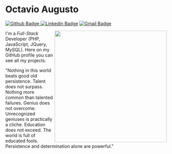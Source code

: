 # Octavio Augusto

[![Github Badge](https://img.shields.io/badge/-Github-000?style=flat-square&logo=Github&logoColor=white&link=https://github.com/oapmartins)
](https://github.com/oapmartins)
[![Linkedin Badge](https://img.shields.io/badge/-LinkedIn-blue?style=flat-square&logo=Linkedin&logoColor=white&link=https://www.linkedin.com/in/octavio-martins-52b09b16b/)](https://www.linkedin.com/in/octavio-martins-52b09b16b/)
[![Gmail Badge](https://img.shields.io/badge/-Gmail-c14438?style=flat-square&logo=Gmail&logoColor=white&link=mailto:octaviomartins10@gmail.com)](mailto:octaviomartins10@gmail.com/)

<img align="right" src="https://raw.githubusercontent.com/MicaelliMedeiros/micaellimedeiros/master/image/computer-illustration.png" width="350"/>

I'm a  _Full-Stack_ Developer (PHP, JavaScript, JQuery, MySQL).  Here on my GitHub profile you can see all my projects.

"Nothing in this world beats good old persistence. Talent does not surpass. Nothing more common than talented failures. Genius does not overcome. Unrecognized geniuses is practically a cliche. Education does not exceed. The world is full of educated fools. Persistence and determination alone are powerful."



